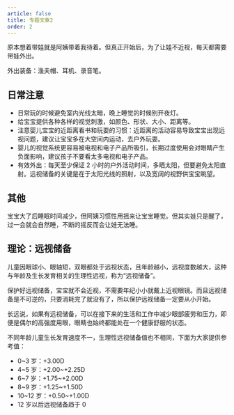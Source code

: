 ```yaml
---
article: false
title: 专题文章2
order: 2
---
```


原本想着带娃就是阿姨带着我待着。但真正开始后，为了让娃不近视，每天都需要带娃外出。

外出装备：渔夫帽、耳机、录音笔。

## 日常注意

- 日常玩的时候避免室内光线太暗，晚上睡觉的时候别开夜灯。
- 给宝宝提供各种各样的视觉刺激，如颜色、形状、大小、距离等。
- 注意婴儿宝宝的近距离看书和玩耍的习惯：近距离的活动容易导致宝宝出现远视问题，建议让宝宝多在大空间内运动，去户外玩耍。
- 婴儿的视觉系统更容易被电视和电子产品所吸引，长期过度使用会对眼睛产生负面影响，建议孩子不要看太多电视和电子产品。
- 有效外出：每天至少保证 2 小时的户外活动时间，多晒太阳，但要避免太阳直射。远视储备的关键是在于太阳光线的照射，以及宽阔的视野供宝宝眺望。

## 其他

宝宝大了后睡眠时间减少，但阿姨习惯性用摇来让宝宝睡觉。但其实娃只是醒了，过一会就会自然睡，不断的摇反而会让娃无法睡。

## 理论：远视储备

儿童因眼球小、眼轴短，双眼都处于远视状态，且年龄越小，远视度数越大，这种与年龄及生长发育相关的生理性远视，称为“远视储备”。

保护好远视储备，宝宝就不会近视，不需要年纪小小就戴上近视眼镜。而且远视储备是不可逆的，只要消耗完了就没有了，所以保护远视储备一定要从小开始。

长远说，如果有远视储备，可以在接下来的生活和工作中减少眼部疲劳和压力，即便是偶尔的高强度用眼，眼睛也始终都能处在一个健康舒服的状态。

不同年龄儿童生长发育速度不一，生理性远视储备值也不相同，下面为大家提供参考值：

- 0~3 岁：+3.00D
- 4~5 岁：+2.00~+2.25D
- 6~7 岁：+1.75~+2.00D
- 8~9 岁：+1.25~+1.50D
- 10~12 岁：+0.50~+1.00D
- 12 岁以后远视储备趋于 0
